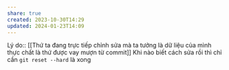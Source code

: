 ```yaml
---
share: true
created: 2023-10-30T14:29
updated: 2024-01-23T14:09
---
```

Lý do:: [[Thứ ta đang trực tiếp chỉnh sửa mà ta tưởng là dữ liệu của mình thực chất là thứ được vay mượn từ commit]]
Khi nào biết cách sửa rồi thì chỉ cần `git reset --hard` là xong